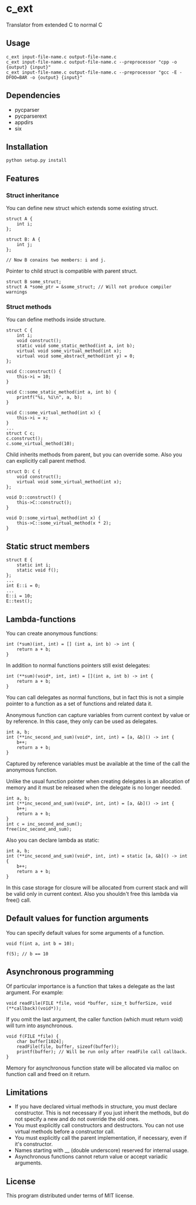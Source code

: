 # c_ext
Translator from extended C to normal C

## Usage

    c_ext input-file-name.c output-file-name.c
    c_ext input-file-name.c output-file-name.c --preprocessor "cpp -o {output} {input}"
    c_ext input-file-name.c output-file-name.c --preprocessor "gcc -E -DFOO=BAR -o {output} {input}"

## Dependencies

* pycparser
* pycparserext
* appdirs
* six

## Installation

    python setup.py install

## Features

### Struct inheritance

You can define new struct which extends some existing struct.

    struct A {
        int i;
    };

    struct B: A {
        int j;
    };

    // Now B conains two members: i and j.

Pointer to child struct is compatible with parent struct.

    struct B some_struct;
    struct A *some_ptr = &some_struct; // Will not produce compiler warnings

### Struct methods

You can define methods inside structure.

    struct C {
        int i;
        void construct();
        static void some_static_method(int a, int b);
        virtual void some_virtual_method(int x);
        virtual void some_abstract_method(int y) = 0;
    };

    void C::construct() {
        this->i = 10;
    }

    void C::some_static_method(int a, int b) {
        printf("%i, %i\n", a, b);
    }

    void C::some_virtual_method(int x) {
        this->i = x;
    }
    ...
    struct C c;
    c.construct();
    c.some_virtual_method(10);

Child inherits methods from parent, but you can override some.
Also you can explicitly call parent method.

    struct D: C {
        void construct();
        virtual void some_virtual_method(int x);
    };

    void D::construct() {
        this->C::construct();
    }

    void D::some_virtual_method(int x) {
        this->C::some_virtual_method(x * 2);
    }

## Static struct members

    struct E {
        static int i;
        static void f();
    };
    ...
    int E::i = 0;
    ...
    E::i = 10;
    E::test();

## Lambda-functions

You can create anonymous functions:

    int (*sum)(int, int) = [] (int a, int b) -> int {
        return a + b;
    }

In addition to normal functions pointers still exist delegates:

    int (**sum)(void*, int, int) = [](int a, int b) -> int {
        return a + b;
    }

You can call delegates as normal functions,
but in fact this is not a simple pointer to a function as a set of functions and related data it.

Anonymous function can capture variables from current context by value or by reference.
In this case, they only can be used as delegates.

    int a, b;
    int (**inc_second_and_sum)(void*, int, int) = [a, &b]() -> int {
        b++;
        return a + b;
    }

Captured by reference variables must be available at the time of the call the anonymous function.

Unlike the usual function pointer when creating delegates is an allocation of memory and it must be released
when the delegate is no longer needed.

    int a, b;
    int (**inc_second_and_sum)(void*, int, int) = [a, &b]() -> int {
        b++;
        return a + b;
    }
    int c = inc_second_and_sum();
    free(inc_second_and_sum);

Also you can declare lambda as static:

    int a, b;
    int (**inc_second_and_sum)(void*, int, int) = static [a, &b]() -> int {
        b++;
        return a + b;
    }

In this case storage for closure will be allocated from current stack and will be valid
only in current context. Also you shouldn't free this lambda via free() call.

## Default values for function arguments

You can specify default values for some arguments of a function.

    void f(int a, int b = 10);
    
    f(5); // b == 10

## Asynchronous programming

Of particular importance is a function that takes a delegate as the last argument.
For example:

    void readFile(FILE *file, void *buffer, size_t bufferSize, void (**callback)(void*));

If you omit the last argument, the caller function (which must return void) will turn into asynchronous.

    void f(FILE *file) {
        char buffer[1024];
        readFile(file, buffer, sizeof(buffer));
        printf(buffer); // Will be run only after readFile call callback.
    }

Memory for asynchronous function state will be allocated via malloc on function call
and freed on it return.

## Limitations

* If you have declared virtual methods in structure, you must declare constructor.
This is not necessary if you just inherit the methods, but do not specify a new
and do not override the old ones.
* You must explicitly call constructors and destructors.
You can not use virtual methods before a constructor call.
* You must explicitly call the parent implementation, if necessary,
even if it's constructor.
* Names starting with __ (double underscore) reserved for internal usage.
* Asynchronous functions cannot return value or accept variadic arguments.

## License
This program distributed under terms of MIT license.
